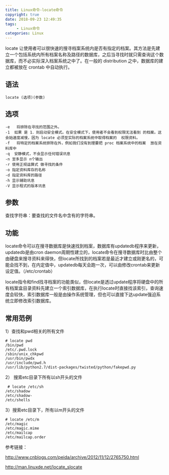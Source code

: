 ```yaml
---
title: Linux命令-locate命令
copyright: true
date: 2018-09-23 12:49:35
tags:
     - Linux命令
categories: Linux
---
```


locate 让使用者可以很快速的搜寻档案系统内是否有指定的档案。其方法是先建立一个包括系统内所有档案名称及路径的数据库，之后当寻找时就只需查询这个数据库，而不必实际深入档案系统之中了。在一般的 distribution 之中，数据库的建立都被放在 crontab 中自动执行。

## 语法

`locate (选项)(参数)`

## 选项

```
-e   将排除在寻找的范围之外。
-1  如果 是 1．则启动安全模式。在安全模式下，使用者不会看到权限无法看到	的档案。这会始速度减慢，因为 locate 必须至实际的档案系统中取得档案的	权限资料。
-f   将特定的档案系统排除在外，例如我们没有到理要把 proc 档案系统中的档案	放在资料库中
-q  安静模式，不会显示任何错误讯息
-n 至多显示 n个输出
-r 使用正规运算式 做寻找的条件
-o 指定资料库存的名称
-d 指定资料库的路径
-h 显示辅助讯息
-V 显示程式的版本讯息
```

## 参数

查找字符串：要查找的文件名中含有的字符串。

## 功能

locate命令可以在搜寻数据库是快速找到档案，数据库有updatedb程序来更新，updatedb是由cron daemon周期性建立的，locate命令在搜寻数据库时比由整个由硬盘来搜寻资料来得快，但locate所找到的档案若是最近才建立或刚更名的，可能会找不到，在内定值中，updatedb每天会跑一次，可以由修改crontab来更新设定值。（/etc/crontab）

locate指令和find找寻档案的功能类似，但locate是透过update程序将硬盘中的所有档案盒目录资料先建立一个索引数据库，在执行locate时直接找该索引，查询速度会较快，索引数据库一般是由操作系统管理，但也可以直接下达update强迫系统立即修改索引数据库。

## 常用范例

1）查找和pwd相关的所有文件

```
# locate pwd
/bin/pwd
/etc/.pwd.lock
/sbin/unix_chkpwd
/usr/bin/pwdx
/usr/include/pwd.h
/usr/lib/python2.7/dist-packages/twisted/python/fakepwd.py
```

2） 搜索etc目录下所有以sh开头的文件

```
 # locate /etc/sh
/etc/shadow
/etc/shadow-
/etc/shells
```

3）搜索etc目录下，所有以m开头的文件

```
# locate /etc/m
/etc/magic
/etc/magic.mime
/etc/mailcap
/etc/mailcap.order
```

参考链接：

<http://www.cnblogs.com/peida/archive/2012/11/12/2765750.html>

<http://man.linuxde.net/locate_slocate>